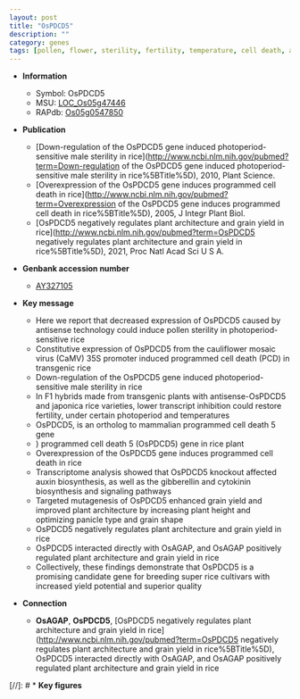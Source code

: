 ```yaml
---
layout: post
title: "OsPDCD5"
description: ""
category: genes
tags: [pollen, flower, sterility, fertility, temperature, cell death, auxin, panicle, grain, quality, gibberellin, grain yield, yield, cytokinin, architecture, breeding, height, plant height, Gibberellin, plant architecture, auxin biosynthesis, grain shape]
---
```


* **Information**  
    + Symbol: OsPDCD5  
    + MSU: [LOC_Os05g47446](http://rice.uga.edu/cgi-bin/ORF_infopage.cgi?orf=LOC_Os05g47446)  
    + RAPdb: [Os05g0547850](https://rapdb.dna.affrc.go.jp/locus/?name=Os05g0547850)  

* **Publication**  
    + [Down-regulation of the OsPDCD5 gene induced photoperiod-sensitive male sterility in rice](http://www.ncbi.nlm.nih.gov/pubmed?term=Down-regulation of the OsPDCD5 gene induced photoperiod-sensitive male sterility in rice%5BTitle%5D), 2010, Plant Science.
    + [Overexpression of the OsPDCD5 gene induces programmed cell death in rice](http://www.ncbi.nlm.nih.gov/pubmed?term=Overexpression of the OsPDCD5 gene induces programmed cell death in rice%5BTitle%5D), 2005, J Integr Plant Biol.
    + [OsPDCD5 negatively regulates plant architecture and grain yield in rice](http://www.ncbi.nlm.nih.gov/pubmed?term=OsPDCD5 negatively regulates plant architecture and grain yield in rice%5BTitle%5D), 2021, Proc Natl Acad Sci U S A.

* **Genbank accession number**  
    + [AY327105](http://www.ncbi.nlm.nih.gov/nuccore/AY327105)

* **Key message**  
    + Here we report that decreased expression of OsPDCD5 caused by antisense technology could induce pollen sterility in photoperiod-sensitive rice
    + Constitutive expression of OsPDCD5 from the cauliflower mosaic virus (CaMV) 35S promoter induced programmed cell death (PCD) in transgenic rice
    + Down-regulation of the OsPDCD5 gene induced photoperiod-sensitive male sterility in rice
    + In F1 hybrids made from transgenic plants with antisense-OsPDCD5 and japonica rice varieties, lower transcript inhibition could restore fertility, under certain photoperiod and temperatures
    + OsPDCD5, is an ortholog to mammalian programmed cell death 5 gene
    + ) programmed cell death 5 (OsPDCD5) gene in rice plant
    + Overexpression of the OsPDCD5 gene induces programmed cell death in rice
    + Transcriptome analysis showed that OsPDCD5 knockout affected auxin biosynthesis, as well as the gibberellin and cytokinin biosynthesis and signaling pathways
    + Targeted mutagenesis of OsPDCD5 enhanced grain yield and improved plant architecture by increasing plant height and optimizing panicle type and grain shape
    + OsPDCD5 negatively regulates plant architecture and grain yield in rice
    + OsPDCD5 interacted directly with OsAGAP, and OsAGAP positively regulated plant architecture and grain yield in rice
    + Collectively, these findings demonstrate that OsPDCD5 is a promising candidate gene for breeding super rice cultivars with increased yield potential and superior quality

* **Connection**  
    + __OsAGAP__, __OsPDCD5__, [OsPDCD5 negatively regulates plant architecture and grain yield in rice](http://www.ncbi.nlm.nih.gov/pubmed?term=OsPDCD5 negatively regulates plant architecture and grain yield in rice%5BTitle%5D),  OsPDCD5 interacted directly with OsAGAP, and OsAGAP positively regulated plant architecture and grain yield in rice

[//]: # * **Key figures**  


